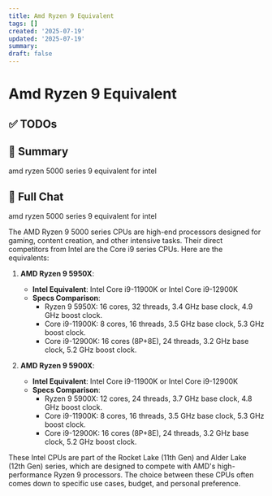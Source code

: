 ```yaml
---
title: Amd Ryzen 9 Equivalent
tags: []
created: '2025-07-19'
updated: '2025-07-19'
summary:
draft: false
---
```


# Amd Ryzen 9 Equivalent

## ✅ TODOs


## 📌 Summary
amd ryzen 5000 series 9 equivalent for intel

## 🧠 Full Chat


amd ryzen 5000 series 9 equivalent for intel



The AMD Ryzen 9 5000 series CPUs are high-end processors designed for gaming, content creation, and other intensive tasks. Their direct competitors from Intel are the Core i9 series CPUs. Here are the equivalents:

1. **AMD Ryzen 9 5950X**:
   - **Intel Equivalent**: Intel Core i9-11900K or Intel Core i9-12900K
   - **Specs Comparison**: 
     - Ryzen 9 5950X: 16 cores, 32 threads, 3.4 GHz base clock, 4.9 GHz boost clock.
     - Core i9-11900K: 8 cores, 16 threads, 3.5 GHz base clock, 5.3 GHz boost clock.
     - Core i9-12900K: 16 cores (8P+8E), 24 threads, 3.2 GHz base clock, 5.2 GHz boost clock.

2. **AMD Ryzen 9 5900X**:
   - **Intel Equivalent**: Intel Core i9-11900K or Intel Core i9-12900K
   - **Specs Comparison**:
     - Ryzen 9 5900X: 12 cores, 24 threads, 3.7 GHz base clock, 4.8 GHz boost clock.
     - Core i9-11900K: 8 cores, 16 threads, 3.5 GHz base clock, 5.3 GHz boost clock.
     - Core i9-12900K: 16 cores (8P+8E), 24 threads, 3.2 GHz base clock, 5.2 GHz boost clock.

These Intel CPUs are part of the Rocket Lake (11th Gen) and Alder Lake (12th Gen) series, which are designed to compete with AMD's high-performance Ryzen 9 processors. The choice between these CPUs often comes down to specific use cases, budget, and personal preference.